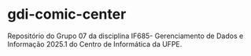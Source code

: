 # gdi-comic-center
Repositório do Grupo 07 da disciplina IF685- Gerenciamento de Dados e Informação 2025.1 do Centro de Informática da UFPE.
